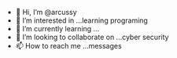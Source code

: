 - 👋 Hi, I’m @arcussy
- 👀 I’m interested in ...learning programing
- 🌱 I’m currently learning ...
- 💞️ I’m looking to collaborate on ...cyber security
- 📫 How to reach me ...messages

<!---
arcussy/arcussy is a ✨ special ✨ repository because its `README.md` (this file) appears on your GitHub profile.
You can click the Preview link to take a look at your changes.
--->
